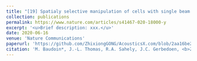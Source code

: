 ```yaml
---
title: "[19] Spatialy selective manipulation of cells with single beam acoustical tweezers"
collection: publications
permalink: https://www.nature.com/articles/s41467-020-18000-y
excerpt: '<u>Brief description: xxx.</u>'
date: 2020-06-16
venue: 'Nature Communications'
paperurl: 'https://github.com/ZhixiongGONG/AcousticsX.com/blob/2aa16be20c8173eebd17a822dc9a7860d6509e8b/files/Journal_C08_2020Nature%20Commun.pdf'
citation: 'M. Baudoin*, J.-L. Thomas, R.A. Sahely, J.C. Gerbedoen, <b>Z. Gong</b>, A. Sivery, O. Bou Matar, N. Smagin, P. Favreau, A. Vlandas*. Spatialy selective manipulation of cells with single beam acoustical tweezers. <i>Nature Communications</i> 11, 4244, (2020).'
---
```

